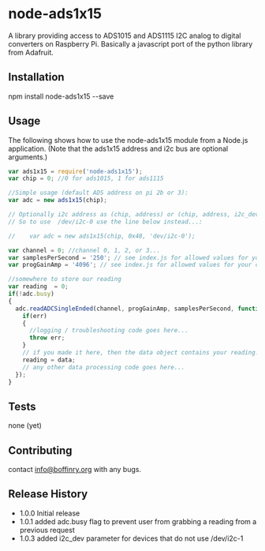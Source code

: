 node-ads1x15
=========

A library providing access to ADS1015 and ADS1115 I2C analog to digital converters on Raspberry Pi. Basically a javascript port of the python library from Adafruit.

## Installation

  npm install node-ads1x15 --save

## Usage
  The following shows how to use the node-ads1x15 module from a Node.js application. (Note that the ads1x15 address and i2c bus are optional arguments.)
  ```javascript
  var ads1x15 = require('node-ads1x15');  
  var chip = 0; //0 for ads1015, 1 for ads1115  
  
  //Simple usage (default ADS address on pi 2b or 3):
  var adc = new ads1x15(chip); 

  // Optionally i2c address as (chip, address) or (chip, address, i2c_dev)
  // So to use  /dev/i2c-0 use the line below instead...:
  
  //    var adc = new ads1x15(chip, 0x48, 'dev/i2c-0');

  var channel = 0; //channel 0, 1, 2, or 3...  
  var samplesPerSecond = '250'; // see index.js for allowed values for your chip  
  var progGainAmp = '4096'; // see index.js for allowed values for your chip  
  
  //somewhere to store our reading   
  var reading  = 0;  
  if(!adc.busy)  
  {  
    adc.readADCSingleEnded(channel, progGainAmp, samplesPerSecond, function(err, data) {   
      if(err)  
      {  
        //logging / troubleshooting code goes here...  
        throw err;  
      }  
      // if you made it here, then the data object contains your reading!  
      reading = data;  
      // any other data processing code goes here...  
    });  
  }  
  ````    
## Tests

  none (yet)

## Contributing

  contact info@boffinry.org with any bugs.

## Release History

* 1.0.0 Initial release
* 1.0.1 added adc.busy flag to prevent user from grabbing a reading from a previous request
* 1.0.3 added i2c_dev parameter for devices that do not use /dev/i2c-1
